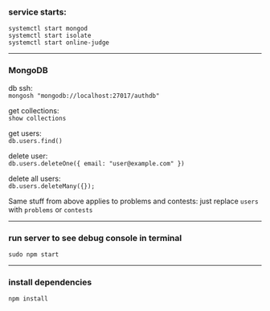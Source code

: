 ### service starts:
```
systemctl start mongod
systemctl start isolate
systemctl start online-judge
```
---
### MongoDB
db ssh:  
`mongosh "mongodb://localhost:27017/authdb"`  

get collections:  
`show collections`  

get users:  
`db.users.find()` 

delete user:  
`db.users.deleteOne({ email: "user@example.com" })`  

delete all users:  
`db.users.deleteMany({});`

Same stuff from above applies to problems and contests: just replace `users` with `problems` or `contests`

---
### run server to see debug console in terminal
`sudo npm start`

---
### install dependencies
`npm install`

